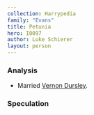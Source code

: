 ```yaml
---
collection: Harrypedia
family: "Evans"
title: Petunia
hero: I0097
author: Luke Schierer
layout: person
---
```



### Analysis


* Married [Vernon Dursley][VD].

[VD]: <../../dursley/vernon>

### Speculation

